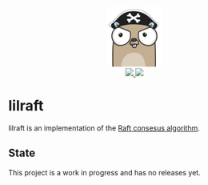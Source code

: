 <div align="center" style="text-align: center;">
  <img src="assets/logo.png" height="120">
  <br>
  <a href="https://travis-ci.com/mfcochauxlaberge/lilraft">
    <img src="https://travis-ci.com/mfcochauxlaberge/lilraft.svg?branch=master">
  </a>
  <a href="https://godoc.org/github.com/mfcochauxlaberge/lilraft">
    <img src="https://godoc.org/github.com/golang/gddo?status.svg">
  </a>
</div>

# lilraft

lilraft is an implementation of the [Raft consesus algorithm](https://raft.github.io/).

## State

This project is a work in progress and has no releases yet.